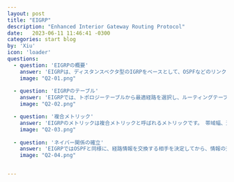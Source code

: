 ```yaml
---
layout: post
title: "EIGRP"
description: "Enhanced Interior Gateway Routing Protocol"
date:   2023-06-11 11:46:41 -0300
categories: start blog
by: 'Xiu'
icon: 'loader'
questions:
  - question: 'EIGRPの概要'
    answer: 'EIGRPは、ディスタンスベクタ型のIGRPをベースとして、OSPFなどのリンクステート型の利点を組み合わせたハイブリッド型のルーティングプロトコルです。（拡張ディスタンスベクタ型ともよばれます） ディスタンスベクタ型をベースとしているため、経路情報はRIPやIGRPと同様に、自身が持つ最適経路のみを隣接ルータに通知します。 また、送信してきたルータをネクストホップとしますが、通知されてきた経路情報のうち最適経路のみを保持するのではなく、すべての経路情報を保持するところが、ディスタンスベクタ型とは異なります。 このすべての経路情報のことを「トポロジーテーブル（Topology Table）」といいます。'
    image: "Q2-01.png"
    
  - question: 'EIGRPのテーブル'
    answer: 'EIGRPでは、トポロジーテーブルから最適経路を選択し、ルーティングテーブルにエントリするとともに、最適経路の代わりとなる代替経路を選びます。 代替経路は最適経路が使えなくなった場合に、直ちに新たな最適経路としてルーティングテーブルにエントリされます。 これにより、EIGRPは高速なコンバージェンスが行えるようになっています。 図のRT-Cでは、RT-Eからのアップデート（経路情報）を受け、ネットワークXの経路情報をトポロジーテーブルに記録します。　そこからルーティングテーブルにネクストホップをRT-Eとしてエントリします。 RT-Aは、RT-B、RT-Cからのアップデートを受け、トポロジーテーブルにネットワークX宛の2つの経路情報を記録しています。 その2つのうち、メトリックのよいRT-Cをネクストホップとした経路をルーティングテーブルにエントリします。 最適経路と代替経路の判別には、DUAL（Diffuse Update ALgolism：拡散アップデートアルゴリズム）と呼ばれる処理が行われます。 これにより、ディスタンスベクタ型の欠点であった、ルーティングループを防いでいます。'
    image: "Q2-02.png"

  - question: '複合メトリック'
    answer: 'EIGRPのメトリックは複合メトリックと呼ばれるメトリックです。　帯域幅、遅延、信頼性、負荷、MTUの5つの値から計算しますが、デフォルトでは帯域幅と遅延しか使用しません。 帯域幅は宛先ネットワークまでの経路上で最も小さい帯域幅が使われます。 遅延は経路上の遅延の累計値となります。 また、EIGRPではOSPF同様にメトリックが同じ経路を複数持つ場合に、等コストロードバランシングが可能です。 さらにメトリックが異なる経路での、不等コストロードバランシングも行えます。 不等コストロードバランシングは、最適経路のメトリックのn倍までのメトリックの経路を使い、負荷分散を行います。'
    image: "Q2-03.png"
    
  - question: 'ネイバー関係の確立'
    answer: 'EIGRPではOSPFと同様に、経路情報を交換する相手を決定してから、情報の交換を行います。ネイバーになるために、マルチキャスト（224.0.0.10：全EIGRPルータ宛）でHelloパケットのやり取りを行い、自動検出したEIGRPルータを自身のネイバーテーブルに保存します。ネイバーになった後は、Helloパケットを定期的にやり取りすることで、キープアライブを行います。Helloパケットは5秒間隔で送信され、EthernetにおいてはネイバールータからのHelloパケットが3倍の15秒（5秒×3）間確認できない場合は、ネイバールータはダウンしたと判断され、ネイバーテーブルから削除されます。また、ネットワークに変更があった場合は変更分のみをアップデートで通知します。ネイバーから入手した経路情報はトポロジーテーブルに記載されます。トポロジーテーブルから最適経路、代替経路を選出するには、DUALアルゴリズムが使用されます。'
    image: "Q2-04.png"  


---
```

